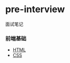 # pre-interview
面试笔记

### 前端基础
- [HTML](https://github.com/coderzelin/pre-interview/blob/master/01HTML.md)
- [CSS](https://github.com/coderzelin/pre-interview/blob/master/02CSS.md)
